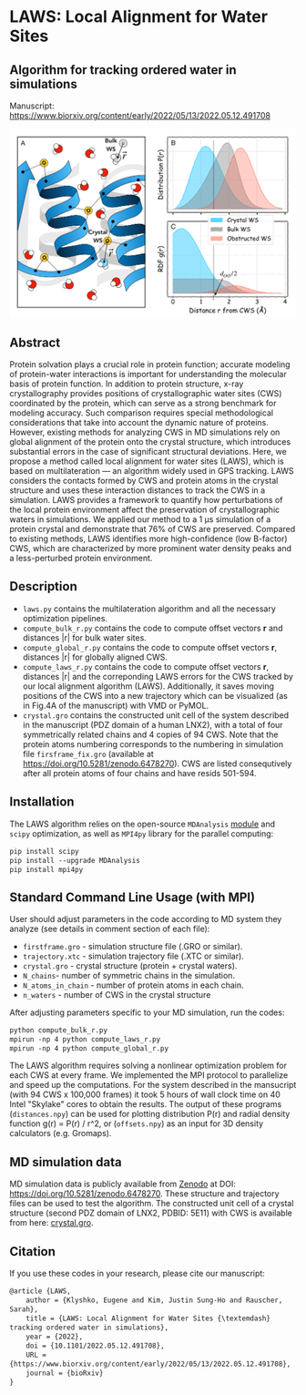 # LAWS: Local Alignment for Water Sites
## Algorithm for tracking ordered water in simulations 

Manuscript: https://www.biorxiv.org/content/early/2022/05/13/2022.05.12.491708

<img align ="center" src="Fig2.png" width="600">

## Abstract

Protein solvation plays a crucial role in protein function; accurate modeling of protein-water interactions is important for understanding the molecular basis of protein function. In addition to protein structure, x-ray crystallography provides positions of crystallographic water sites (CWS) coordinated by the protein, which can serve as a strong benchmark for modeling accuracy. Such comparison requires special methodological considerations that take into account the dynamic nature of proteins. However, existing methods for analyzing CWS in MD simulations rely on global alignment of the protein onto the crystal structure, which introduces substantial errors in the case of significant structural deviations. Here, we propose a method called local alignment for water sites (LAWS), which is based on multilateration — an algorithm widely used in GPS tracking. LAWS considers the contacts formed by CWS and protein atoms in the crystal structure and uses these interaction distances to track the CWS in a simulation. LAWS provides a framework to quantify how perturbations of the local protein environment affect the preservation of crystallographic waters in simulations. We applied our method to a 1 µs simulation of a protein crystal and demonstrate that 76% of CWS are preserved. Compared to existing methods, LAWS identifies more high-confidence (low B-factor) CWS, which are characterized by more prominent water density peaks and a less-perturbed protein environment.

## Description
- `laws.py` contains the multilateration algorithm and all the necessary optimization pipelines.
- `compute_bulk_r.py` contains the code to compute offset vectors **r** and distances |r| for bulk water sites.
- `compute_global_r.py` contains the code to compute offset vectors **r**, distances |r| for globally aligned CWS.
- `compute_laws_r.py` contains the code to compute offset vectors **r**, distances |r| and the correponding LAWS errors for the CWS tracked by our local alignment algorithm (LAWS). Additionally, it saves moving positions of the CWS into a new trajectory which can be visualized (as in Fig.4A of the manuscript) with VMD or PyMOL.
- `crystal.gro` contains the constructed unit cell of the system described in the manuscript (PDZ domain of a human LNX2), with a total of four symmetrically related chains and 4 copies of 94 CWS. Note that the protein atoms numbering corresponds to the numbering in simulation file `firsframe_fix.gro` (available at https://doi.org/10.5281/zenodo.6478270). CWS are listed consequtively after all protein atoms of four chains and have resids 501-594. 


## Installation

The LAWS algorithm relies on the open-source `MDAnalysis` [module](https://www.mdanalysis.org/) and `scipy` optimization, as well as `MPI4py` library for the parallel computing: 

```
pip install scipy
pip install --upgrade MDAnalysis
pip install mpi4py
```

## Standard Command Line Usage (with MPI)

User should adjust parameters in the code according to MD system they analyze (see details in comment section of each file): 
- `firstframe.gro` - simulation structure file (.GRO or similar).
- `trajectory.xtc` - simulation trajectory file (.XTC or similar).
- `crystal.gro` - crystal structure (protein + crystal waters).
- `N_chains`- number of symmetric chains in the simulation.
- `N_atoms_in_chain` - number of protein atoms in each chain.
- `n_waters` - number of CWS in the crystal structure

After adjusting parameters specific to your MD simulation, run the codes:
```
python compute_bulk_r.py
mpirun -np 4 python compute_laws_r.py
mpirun -np 4 python compute_global_r.py
```
The LAWS algorithm requires solving a nonlinear optimization problem for each CWS at every frame. We implemented the MPI protocol to parallelize and speed up the computations. For the system described in the mansucript (with 94 CWS x 100,000 frames) it took 5 hours of wall clock time on 40 Intel "Skylake" cores to obtain the results. The output of these programs (`distances.npy`) can be used for plotting distribution P(r) and radial density function g(r) = P(r) / r^2, or (`offsets.npy`) as an input for 3D density calculators (e.g. Gromaps). 

## MD simulation data
MD simulation data is publicly available from [Zenodo](https://doi.org/10.5281/zenodo.6478270) at DOI: https://doi.org/10.5281/zenodo.6478270. These structure and trajectory files can be used to test the algorithm. The constructed unit cell of a crystal structure (second PDZ domain of LNX2, PDBID: 5E11) with CWS is available from here: [crystal.gro](https://github.com/rauscher-lab/LAWS/blob/main/crystal.gro).

## Citation
If you use these codes in your research, please cite our manuscript:
```
@article {LAWS,
	author = {Klyshko, Eugene and Kim, Justin Sung-Ho and Rauscher, Sarah},
	title = {LAWS: Local Alignment for Water Sites {\textemdash} tracking ordered water in simulations},
	year = {2022},
	doi = {10.1101/2022.05.12.491708},
	URL = {https://www.biorxiv.org/content/early/2022/05/13/2022.05.12.491708},
	journal = {bioRxiv}
}

```
